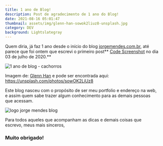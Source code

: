 ```yaml
---
title: 1 ano de Blog!
description: Post de agradecimento de 1 ano do Blog!
date: 2021-08-16 05:01:47
thumbnail: assets/img/glenn-han-sowok2liuz8-unsplash.jpg
category: DEV
background: Lightslategray
---
```


Quem diria, já faz 1 ano desde o início do blog [jorgemendes.com.br](https://jorgemendes.com.br/), até parece que foi ontem que escrevi o primeiro post** [Code Screenshot](https://jorgemendes.com.br/code-screenshot/) no dia 03 de julho de 2020.**

![1 ano de blog - cachorros](assets/img/glenn-han-sowok2liuz8-unsplash.jpg "1 ano de blog - cachorros")

Imagem de: [Glenn Han](https://unsplash.com/@sageforest) e pode ser encontrada aqui: <https://unsplash.com/photos/sowOK2LiUz8>

Este blog nasceu com o propósito de ser meu portfolio e endereço na web, e assim quem sabe trazer algum conhecimento para as demais pessoas que acessam.

![logo jorge mendes blog](assets/img/logo.png "logo jorge mendes blog")

Para todos aqueles que acompanham as dicas e demais coisas que escrevo, meus mais sinceros,

### **Muito obrigado!**
